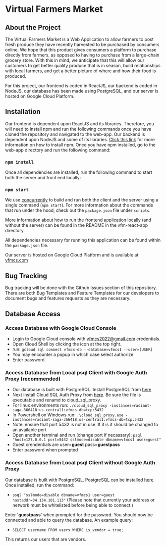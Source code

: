 # Virtual Farmers Market
## About the Project
The Virtual Farmers Market is a Web Application to allow farmers to post fresh produce they have recently harvested to be purchased by consumers online. We hope that this product gives consumers a platform to purchase directly from farmers, as opposed to having to purchase from a large-chain grocery store. With this in mind, we anticipate that this will allow our customers to get better quality produce that is in season, build relationships with local farmers, and get a better picture of where and how their food is produced. 

For this project, our frontend is coded in ReactJS, our backend is coded in NodeJS, our database has been made using PostgreSQL, and our server is hosted on Google Cloud Platform. 

## Installation
Our frontend is dependent upon ReactJS and its libraries. Therefore, you will need to install npm and run the following commands once you have cloned the repository and navigated to the web-app. Our backend is dependent upon NodeJS and some of its libraries. [Click this link](https://docs.npmjs.com/downloading-and-installing-node-js-and-npm) for more information on how to install npm. Once you have npm installed, go to the web-app directory and run the following command:

### `npm install`

Once all dependencies are installed, run the following command to start both the server and front end locally:

### `npm start`

We use [concurrently](https://www.npmjs.com/package/concurrently) to build and run both the client and the server using a single command (`npm start`).
For more information about the commands that run under the hood, check out the `package.json` file under `scripts`.

More information about how to run the frontend application locally (and without the server) can be found in the README in the vfm-react-app directory. 

All dependencies necessary for running this application can be found within the `package.json` file.

Our server is hosted on Google Cloud Platform and is available at [vfmcs.com](https://vfmcs.com/)

## Bug Tracking
Bug tracking will be done with the Github Issues section of this repository. There are both Bug Templates and Feature Templates for our developers to document bugs and features requests as they are necessary.

## Database Access
### Access Database with Google Cloud Console
- Login to Google Cloud console with vfmcs2022@gmail.com credentials. 
- Open Cloud Shell by clicking the icon at the top right.
- run: `gcloud sql connect vfmcs-db --database=vfmcs1 --user=[USER]`
- You may encounter a popup in which case select authorize
- Enter password

### Access Database from Local psql Client with Google Auth Proxy (recommended)

- Our database is built with PostgreSQL. Install PostgreSQL from [here](https://www.postgresql.org/download/)
- Next install Cloud SQL Auth Proxy from [here](https://cloud.google.com/sql/docs/postgres/connect-instance-auth-proxy#install-proxy). Be sure the file is executable and renamd to cloud_sql_proxy.
- For linux environments run: `./cloud_sql_proxy -instances=radiant-saga-366418:us-central1:vfmcs-db=tcp:5432`
- In Powershell on Windows run: `.\cloud_sql_proxy.exe -instances=radiant-saga-366418:us-central1:vfmcs-db=tcp:5432`
- Note: ensure that port 5432 is not in use. If it is it should be changed to an available port
- Open another terminal and run (change port if necassary): `psql "host=127.0.0.1 port=5432 sslmode=disable dbname=vfmcs1 user=guest"`
- Guest crendentials are user=**guest** pass=**guestpass**
- Enter password when prompted


### Access Database from Local psql Client without Google Auth Proxy
Our database is built with PostgreSQL. PostgreSQL can be installed [here](https://www.postgresql.org/download/). Once installed, run the command:
- `psql "sslmode=disable dbname=vfmcs1 user=guest hostaddr=34.134.101.113"`
(Please note that currently your address or network must be whitelisted before being able to connect.)

Enter '**guestpass**' when prompted for the password. You should now be connected and able to query the database.
An example query:

- `SELECT username FROM users WHERE is_vendor = true;`

This returns our users that are vendors.


